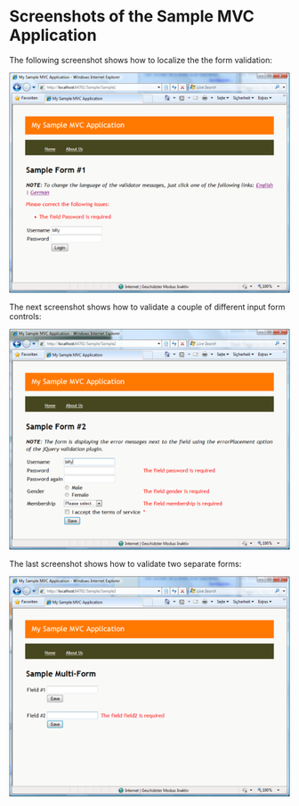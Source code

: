# Screenshots of the Sample MVC Application

The following screenshot shows how to localize the the form validation:

![](Screenshot1.png)

The next screenshot shows how to validate a couple of different input form controls:

![](Screenshot2.png)

The last screenshot shows how to validate two separate forms:

![](Screenshot3.png)
